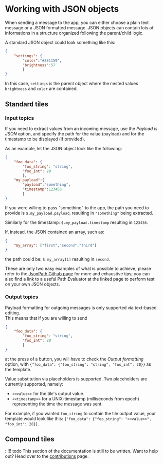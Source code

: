 # Working with JSON objects

When sending a message to the app, you can either choose a plain text message or a JSON formatted message. JSON objects can contain lots of informations in a structure organized following the parent/child logic.  

A standard JSON object could look something like this:  
``` json
{
    "settings": {
        "color":"#8E1159",
        "brightness":57 
        }
}
```
In this case, `settings` is the parent object where the nested values `brightness` and `color` are contained.

## Standard tiles
### Input topics
If you need to extract values from an incoming message, use the *Payload is JSON* option, and specify the path for the value (payload) and for the timestamp to be displayed (if provided).

As an example, let the JSON object look like the following:

``` json
{
    "foo_data": {
        "foo_string": "string",
        "foo_int": 20
        },
    "my_payload":{
        "payload":"something",
        "timestamp":123456
        }
}
```

If you were willing to pass "something" to the app, the path you need to provide is `$.my_payload.payload`, resulting in `"something"` being extracted.  

Similarly for the timestamp: `$.my_payload.timestamp` resulting in `123456`.  

If, instead, the JSON contained an array, such as: 
``` json
{
    "my_array": ["first","second","third"]
}
```
the path could be: `$.my_array[1]` resulting in `second`.  

These are only two easy examples of what is possible to achieve; please refer to the [JsonPath Github page](https://github.com/json-path/JsonPath) for more and exhaustive tips; you can also find a link to a useful Path Evaluator at the linked page to perform test on your own JSON objects.

### Output topics
Payload formatting for outgoing messages is only supported via text-based editing.  
This means that if you are willing to send

``` json
{
    "foo_data": {
        "foo_string": "string",
        "foo_int": 20
        }
}
```

at the press of a button, you will have to check the *Output formatting* option, with `{"foo_data": {"foo_string": "string", "foo_int": 20}}` as the template.

Value substitution via placeholders is supported. Two placeholders are currently supported, namely:

- `<<value>>` for the tile's output value.
- `<<timestamp>>` for a UNIX-timestamp (milliseconds from epoch) representing the time the message was sent.

For example, if you wanted `foo_string` to contain the tile output value, your template would look like this: `{"foo_data": {"foo_string": "<<value>>", "foo_int": 20}}`.

## Compound tiles

:   !!! todo
        This section of the documentation is still to be written. Want to help out? Head over to the [contributions](contributing.md) page.